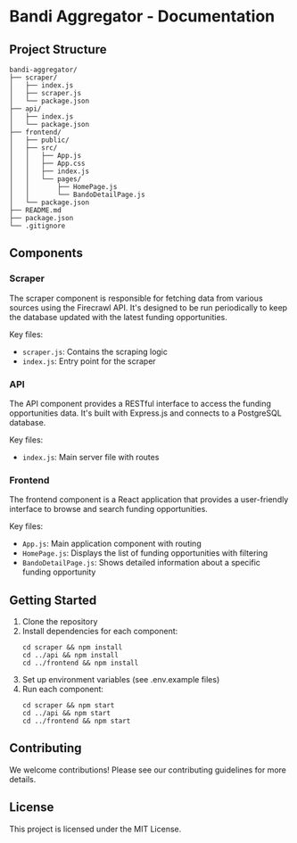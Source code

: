 # Bandi Aggregator - Documentation

## Project Structure

```
bandi-aggregator/
├── scraper/
│   ├── index.js
│   ├── scraper.js
│   └── package.json
├── api/
│   ├── index.js
│   └── package.json
├── frontend/
│   ├── public/
│   ├── src/
│   │   ├── App.js
│   │   ├── App.css
│   │   ├── index.js
│   │   └── pages/
│   │       ├── HomePage.js
│   │       └── BandoDetailPage.js
│   └── package.json
├── README.md
├── package.json
└── .gitignore
```

## Components

### Scraper

The scraper component is responsible for fetching data from various sources using the Firecrawl API. It's designed to be run periodically to keep the database updated with the latest funding opportunities.

Key files:
- `scraper.js`: Contains the scraping logic
- `index.js`: Entry point for the scraper

### API

The API component provides a RESTful interface to access the funding opportunities data. It's built with Express.js and connects to a PostgreSQL database.

Key files:
- `index.js`: Main server file with routes

### Frontend

The frontend component is a React application that provides a user-friendly interface to browse and search funding opportunities.

Key files:
- `App.js`: Main application component with routing
- `HomePage.js`: Displays the list of funding opportunities with filtering
- `BandoDetailPage.js`: Shows detailed information about a specific funding opportunity

## Getting Started

1. Clone the repository
2. Install dependencies for each component:
   ```
   cd scraper && npm install
   cd ../api && npm install
   cd ../frontend && npm install
   ```
3. Set up environment variables (see .env.example files)
4. Run each component:
   ```
   cd scraper && npm start
   cd ../api && npm start
   cd ../frontend && npm start
   ```

## Contributing

We welcome contributions! Please see our contributing guidelines for more details.

## License

This project is licensed under the MIT License.